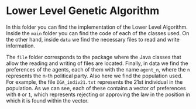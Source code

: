 # Lower Level Genetic Algorithm

In this folder you can find the implementation of the Lower Level Algorithm. Inside the `main` folder you can find the code of each of the classes used. On the other hand, inside `data` we find the necessary files to read and write information.

The `file` folder corresponds to the package where the Java classes that allow the reading and writing of files are located. Finally, in data we find the preferences of the agents, each of them with the name `agent_n`, where the `n` represents the n-th political party. Also here we find the population used. For example, the file `IGA_indiv21.txt` represents the 21st individual in the population. As we can see, each of these contains a vector of preferences with `0` or `1`, which represents rejecting or approving the law in the position in which it is found within the vector.